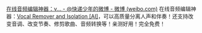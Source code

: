[在线音频编辑神器：v... - @快递少年的微博 - 微博 (weibo.com)](https://weibo.com/6176882343/K5AZOhmOp?pagetype=fav)
在线音频编辑神器：[Vocal Remover and Isolation [AI]](https://vocalremover.org/)，可以高质量分离人声和伴奏！还支持改变音调、改变节奏、修剪歌曲、音频转换等！亲测好用！完全免费！